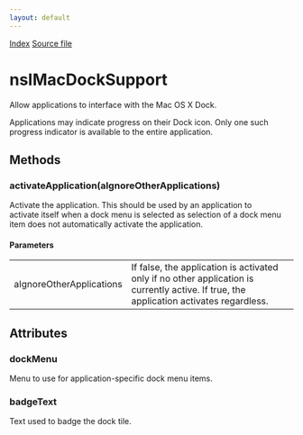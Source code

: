 ```yaml
---
layout: default
---
```

<div id='links'><a href="../index.html">Index</a>
<a href="http://dxr.mozilla.org/mozilla-central/source/widget/nsIMacDockSupport.idl">Source file</a>
</div>

# nsIMacDockSupport #
  
Allow applications to interface with the Mac OS X Dock.  
  
Applications may indicate progress on their Dock icon. Only one such  
progress indicator is available to the entire application.  
  

## Methods ##

### activateApplication(aIgnoreOtherApplications) ###
  
Activate the application. This should be used by an application to  
activate itself when a dock menu is selected as selection of a dock menu  
item does not automatically activate the application.  
  
  

#### Parameters ####

<table>

<tr>
<td>aIgnoreOtherApplications</td>
<td>If false, the application is activated  
       only if no other application is currently active. If true, the  
       application activates regardless.   
</td>
</tr>

</table>

## Attributes ##

### dockMenu ###
  
Menu to use for application-specific dock menu items.  
  

### badgeText ###
  
Text used to badge the dock tile.  
  
